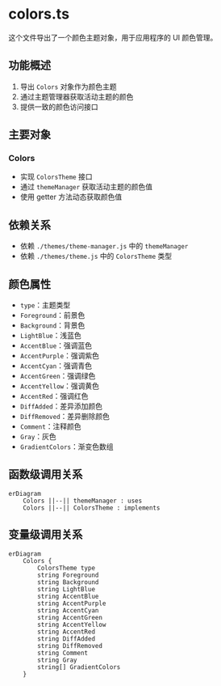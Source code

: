 # colors.ts

这个文件导出了一个颜色主题对象，用于应用程序的 UI 颜色管理。

## 功能概述

1. 导出 `Colors` 对象作为颜色主题
2. 通过主题管理器获取活动主题的颜色
3. 提供一致的颜色访问接口

## 主要对象

### Colors
- 实现 `ColorsTheme` 接口
- 通过 `themeManager` 获取活动主题的颜色值
- 使用 getter 方法动态获取颜色值

## 依赖关系

- 依赖 `./themes/theme-manager.js` 中的 `themeManager`
- 依赖 `./themes/theme.js` 中的 `ColorsTheme` 类型

## 颜色属性

- `type`：主题类型
- `Foreground`：前景色
- `Background`：背景色
- `LightBlue`：浅蓝色
- `AccentBlue`：强调蓝色
- `AccentPurple`：强调紫色
- `AccentCyan`：强调青色
- `AccentGreen`：强调绿色
- `AccentYellow`：强调黄色
- `AccentRed`：强调红色
- `DiffAdded`：差异添加颜色
- `DiffRemoved`：差异删除颜色
- `Comment`：注释颜色
- `Gray`：灰色
- `GradientColors`：渐变色数组

## 函数级调用关系

```mermaid
erDiagram
    Colors ||--|| themeManager : uses
    Colors ||--|| ColorsTheme : implements
```

## 变量级调用关系

```mermaid
erDiagram
    Colors {
        ColorsTheme type
        string Foreground
        string Background
        string LightBlue
        string AccentBlue
        string AccentPurple
        string AccentCyan
        string AccentGreen
        string AccentYellow
        string AccentRed
        string DiffAdded
        string DiffRemoved
        string Comment
        string Gray
        string[] GradientColors
    }
```